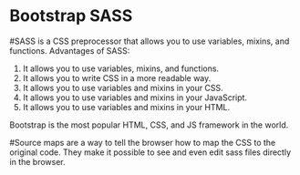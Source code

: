 # Bootstrap SASS

#SASS is a CSS preprocessor that allows you to use variables, mixins, and functions.
Advantages of SASS:

1. It allows you to use variables, mixins, and functions.
2. It allows you to write CSS in a more readable way.
3. It allows you to use variables and mixins in your CSS.
4. It allows you to use variables and mixins in your JavaScript.
5. It allows you to use variables and mixins in your HTML.

Bootstrap is the most popular HTML, CSS, and JS framework in the world.

#Source maps are a way to tell the browser how to map the CSS to the original code.
They make it possible to see and even edit sass files directly in the browser.
